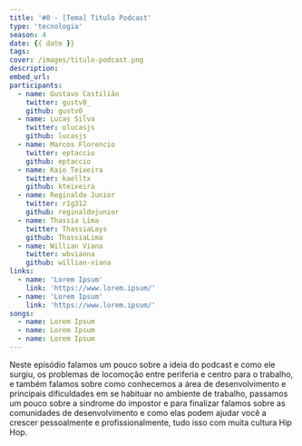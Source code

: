 ```yaml
---
title: '#0 - [Tema] Titulo Podcast'
type: 'tecnologia'
season: 4
date: {{ date }}
tags:
cover: /images/titulo-podcast.png
description:
embed_url:
participants:
  - name: Gustavo Castilião
    twitter: gustv0_
    github: gustv0_
  - name: Lucas Silva
    twitter: olucasjs
    github: lucasjs
  - name: Marcos Florencio
    twitter: eptaccio
    github: eptaccio
  - name: Kaio Teixeira
    twitter: kaelltx
    github: kteixeira
  - name: Reginaldo Junior
    twitter: r1g312
    github: reginaldojunior
  - name: Thassia Lima
    twitter: ThassiaLays
    github: ThassiaLima
  - name: Willian Viana
    twitter: wbvianna
    github: willian-viana
links:
  - name: 'Lorem Ipsum'
    link: 'https://www.lorem.ipsum/'
  - name: 'Lorem Ipsum'
    link: 'https://www.lorem.ipsum/'
songs:
  - name: Lorem Ipsum
  - name: Lorem Ipsum
  - name: Lorem Ipsum
---
```


Neste episódio falamos um pouco sobre a ideia do podcast e como ele surgiu, os problemas de locomoção entre periferia e centro para o trabalho, e também falamos sobre como conhecemos a área de desenvolvimento e principais dificuldades em se habituar no ambiente de trabalho, passamos um pouco sobre a sindrome do impostor e para finalizar falamos sobre as comunidades de desenvolvimento e como elas podem ajudar você a crescer pessoalmente e profissionalmente, tudo isso com muita cultura Hip Hop.